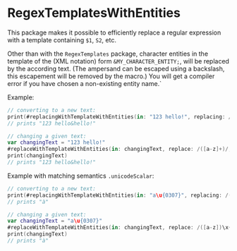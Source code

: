 # RegexTemplatesWithEntities

This package makes it possible to efficiently replace a regular expression with a template containing `$1`, `S2`, etc.

Other than with the `RegexTemplates` package, character entities in the template of the (XML notation) form `&MY_CHARACTER_ENTITY;`, will be replaced by the according text. (The ampersand can be escaped using a backslash, this escapement will be removed by the macro.) You will get a compiler error if you have chosen a non-existing entity name.`

Example:

```swift
// converting to a new text:
print(#replacingWithTemplateWithEntities(in: "123 hello!", replacing: /([a-z]+)/, withTemplate: "$1&amp;$1"))
// prints "123 hello&hello!"

// changing a given text:
var changingText = "123 hello!"
#replaceWithTemplateWithEntities(in: changingText, replace: /([a-z]+)/, withTemplate: "$1&amp;$1")
print(changingText)
// prints "123 hello&hello!"
```

Example with matching semantics `.unicodeScalar`:

```swift
// converting to a new text:
print(#replacingWithTemplateWithEntities(in: "a\u{0307}", replacing: /([a-z])\x{0307}/.matchingSemantics(.unicodeScalar), withTemplate: "$1\u{0300}"))
// prints "à"

// changing a given text:
var changingText = "a\u{0307}"
#replaceWithTemplateWithEntities(in: changingText, replace: /([a-z])\x{0307}/.matchingSemantics(.unicodeScalar), withTemplate: "$1\u{0300}")
print(changingText)
// prints "à"
```
